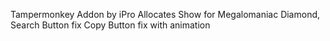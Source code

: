 Tampermonkey Addon by iPro
Allocates Show for Megalomaniac Diamond,
Search Button fix
Copy Button fix with animation
